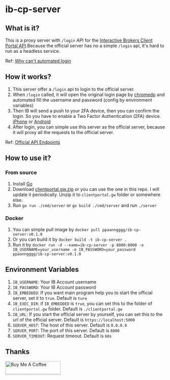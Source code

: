 # ib-cp-server

## What is it?

This is a proxy server with `/login` API for the [Interactive Brokers Client Portal API](https://interactivebrokers.github.io/cpwebapi/).Because the official server has no a simple `/login` api, it's hard to run as a headless service.

Ref: [Why can't automated login](https://interactivebrokers.github.io/cpwebapi/use-cases#automated-login)

## How it works?

1. This server offer a `/login` api to login to the official server.
2. When `/login` called, it will open the original login page by [chromedp](https://github.com/chromedp/chromedp) and automated fill the username and password (config by environment variables)
3. Then IB will send a push to your 2FA device, then you can confirm the login. So you have to enable a Two Factor Authentication (2FA) device. [iPhone](https://www.ibkrguides.com/iphone/sls/activating-ibkr-mobile.htm) or [Android](https://www.ibkrguides.com/android/sls/activating-ibkr-mobile.htm)
4. After login, you can simple use this server as the official server, because it will proxy all the requests to the official server.

Ref: [Official API Endpoints](https://interactivebrokers.github.io/cpwebapi/endpoints)

## How to use it?

### From source

1. Install [Go](https://go.dev/doc/install)
2. Download [clientportal.gw.zip](https://download2.interactivebrokers.com/portal/clientportal.gw.zip) or you can use the one in this repo. I will update it periodically. Unzip it to `clientportal.gw` folder or somewhere else.
3. Run `go run ./cmd/server` or `go build ./cmd/server` and run `./server`

### Docker

1. You can simple pull image by `docker pull ppaanngggg/ib-cp-server:v0.1.0`
2. Or you can build it by `docker build -t ib-cp-server .`
3. Run it by `docker run -d --name=ib-cp-server -p 8000:8000 -e IB_USERNAME=your_username -e IB_PASSWORD=your_password ppaanngggg/ib-cp-server:v0.1.0`

## Environment Variables

1. `IB_USERNAME`: Your IB Account username
2. `IB_PASSWORD`: Your IB Account password
3. `IB_EMBEDDED`: If you want main program help you to start the official server, set it to `true`. Default is `ture`
4. `IB_EXEC_DIR`: if `IB_EMBEDDED` is `true`, you can set this to the folder of `clientportal.gw` folder. Default is `./clientportal.gw`
5. `IB_URL`: If you start the official server by yourself, you can set this to the url of the official server. Default is `https://localhost:5000`
6. `SERVER_HOST`: The host of this server. Default is `0.0.0.0`
7. `SERVER_PORT`: The port of this server. Default is `8000`
8. `SERVER_TIMEOUT`: Request timeout. Default is `60s`

## Thanks

<a href="https://www.buymeacoffee.com/ppaanngggg" target="_blank"><img src="https://www.buymeacoffee.com/assets/img/custom_images/orange_img.png" alt="Buy Me A Coffee" style="height: 41px !important;width: 174px !important;box-shadow: 0px 3px 2px 0px rgba(190, 190, 190, 0.5) !important;-webkit-box-shadow: 0px 3px 2px 0px rgba(190, 190, 190, 0.5) !important;" ></a>
